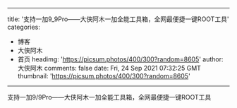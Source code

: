 
---
title: '支持一加9_9Pro——大侠阿木一加全能工具箱，全网最便捷一键ROOT工具'
categories: 
 - 博客
 - 大侠阿木
 - 首页
headimg: 'https://picsum.photos/400/300?random=8605'
author: 大侠阿木
comments: false
date: Fri, 24 Sep 2021 07:32:25 GMT
thumbnail: 'https://picsum.photos/400/300?random=8605'
---

<div>   
支持一加9/9Pro——大侠阿木一加全能工具箱，全网最便捷一键ROOT工具  
</div>
            
